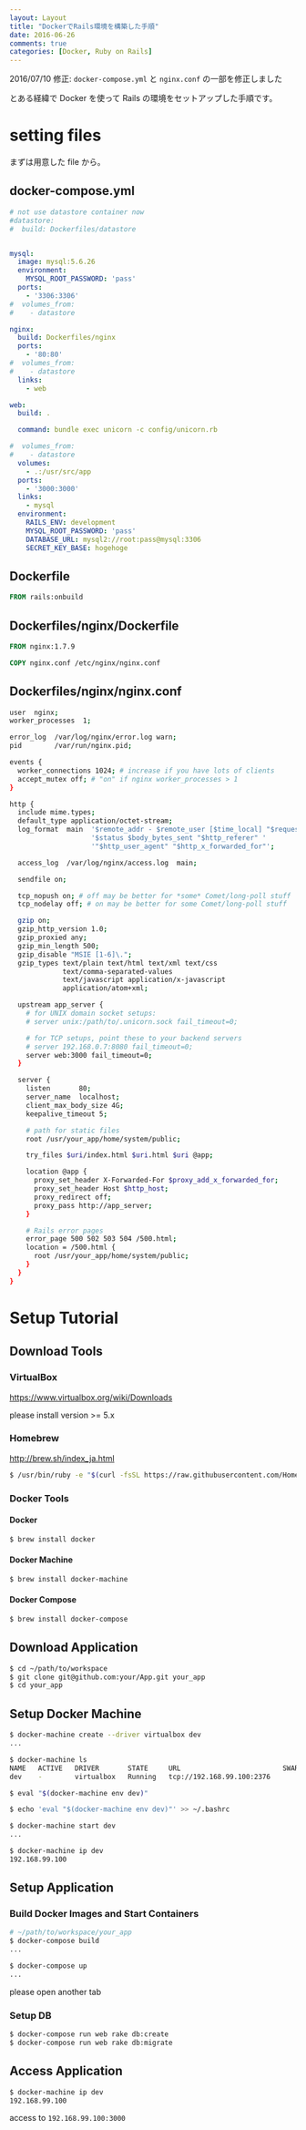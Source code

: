 ```yaml
---
layout: Layout
title: "DockerでRails環境を構築した手順"
date: 2016-06-26
comments: true
categories: [Docker, Ruby on Rails]
---
```


2016/07/10 修正: `docker-compose.yml` と `nginx.conf` の一部を修正しました


とある経緯で Docker を使って Rails の環境をセットアップした手順です。

# setting files
まずは用意した file から。

## docker-compose.yml
``` yml docker-compose.yml
# not use datastore container now
#datastore:
#  build: Dockerfiles/datastore


mysql:
  image: mysql:5.6.26
  environment:
    MYSQL_ROOT_PASSWORD: 'pass'
  ports:
    - '3306:3306'
#  volumes_from:
#    - datastore

nginx:
  build: Dockerfiles/nginx
  ports:
    - '80:80'
#  volumes_from:
#    - datastore
  links:
    - web

web:
  build: .

  command: bundle exec unicorn -c config/unicorn.rb

#  volumes_from:
#    - datastore
  volumes:
    - .:/usr/src/app
  ports:
    - '3000:3000'
  links:
    - mysql
  environment:
    RAILS_ENV: development
    MYSQL_ROOT_PASSWORD: 'pass'
    DATABASE_URL: mysql2://root:pass@mysql:3306
    SECRET_KEY_BASE: hogehoge
```

## Dockerfile
``` dockerfile Dockerfile
FROM rails:onbuild
```

## Dockerfiles/nginx/Dockerfile
``` dockerfile Dockerfile
FROM nginx:1.7.9

COPY nginx.conf /etc/nginx/nginx.conf
```

## Dockerfiles/nginx/nginx.conf
``` bash nginx.conf
user  nginx;
worker_processes  1;

error_log  /var/log/nginx/error.log warn;
pid        /var/run/nginx.pid;

events {
  worker_connections 1024; # increase if you have lots of clients
  accept_mutex off; # "on" if nginx worker_processes > 1
}

http {
  include mime.types;
  default_type application/octet-stream;
  log_format  main  '$remote_addr - $remote_user [$time_local] "$request" '
                    '$status $body_bytes_sent "$http_referer" '
                    '"$http_user_agent" "$http_x_forwarded_for"';

  access_log  /var/log/nginx/access.log  main;

  sendfile on;

  tcp_nopush on; # off may be better for *some* Comet/long-poll stuff
  tcp_nodelay off; # on may be better for some Comet/long-poll stuff

  gzip on;
  gzip_http_version 1.0;
  gzip_proxied any;
  gzip_min_length 500;
  gzip_disable "MSIE [1-6]\.";
  gzip_types text/plain text/html text/xml text/css
             text/comma-separated-values
             text/javascript application/x-javascript
             application/atom+xml;

  upstream app_server {
    # for UNIX domain socket setups:
    # server unix:/path/to/.unicorn.sock fail_timeout=0;

    # for TCP setups, point these to your backend servers
    # server 192.168.0.7:8080 fail_timeout=0;
    server web:3000 fail_timeout=0;
  }

  server {
    listen       80;
    server_name  localhost;
    client_max_body_size 4G;
    keepalive_timeout 5;

    # path for static files
    root /usr/your_app/home/system/public;

    try_files $uri/index.html $uri.html $uri @app;

    location @app {
      proxy_set_header X-Forwarded-For $proxy_add_x_forwarded_for;
      proxy_set_header Host $http_host;
      proxy_redirect off;
      proxy_pass http://app_server;
    }

    # Rails error pages
    error_page 500 502 503 504 /500.html;
    location = /500.html {
      root /usr/your_app/home/system/public;
    }
  }
}
```

# Setup Tutorial

## Download Tools
### VirtualBox
https://www.virtualbox.org/wiki/Downloads

please install version >= 5.x

### Homebrew
http://brew.sh/index_ja.html

```bash
$ /usr/bin/ruby -e "$(curl -fsSL https://raw.githubusercontent.com/Homebrew/install/master/install)"
```

### Docker Tools
#### Docker
```bash
$ brew install docker
```

#### Docker Machine
```bash
$ brew install docker-machine
```

#### Docker Compose
```bash
$ brew install docker-compose
```

## Download Application
```bash
$ cd ~/path/to/workspace
$ git clone git@github.com:your/App.git your_app
$ cd your_app
```

## Setup Docker Machine
```bash
$ docker-machine create --driver virtualbox dev
...

$ docker-machine ls
NAME   ACTIVE   DRIVER       STATE     URL                         SWARM   DOCKER    ERRORS
dev    -        virtualbox   Running   tcp://192.168.99.100:2376           v1.10.0
```

```bash
$ eval "$(docker-machine env dev)"

$ echo 'eval "$(docker-machine env dev)"' >> ~/.bashrc
```

```bash
$ docker-machine start dev
...

$ docker-machine ip dev
192.168.99.100
```

## Setup Application
### Build Docker Images and Start Containers
```bash
# ~/path/to/workspace/your_app
$ docker-compose build
...

$ docker-compose up
...
```
please open another tab

### Setup DB
```bash
$ docker-compose run web rake db:create
$ docker-compose run web rake db:migrate
```

## Access Application
```bash
$ docker-machine ip dev
192.168.99.100
```
access to `192.168.99.100:3000`
